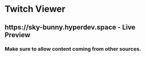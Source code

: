 <h1>Twitch Viewer</h1>

<h2>https://sky-bunny.hyperdev.space - Live Preview</h2>

<h3>Make sure to allow content coming from other sources.</h3>

